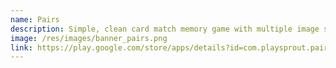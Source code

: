 ```yaml
---
name: Pairs
description: Simple, clean card match memory game with multiple image sets.
image: /res/images/banner_pairs.png
link: https://play.google.com/store/apps/details?id=com.playsprout.pairs
---
```

